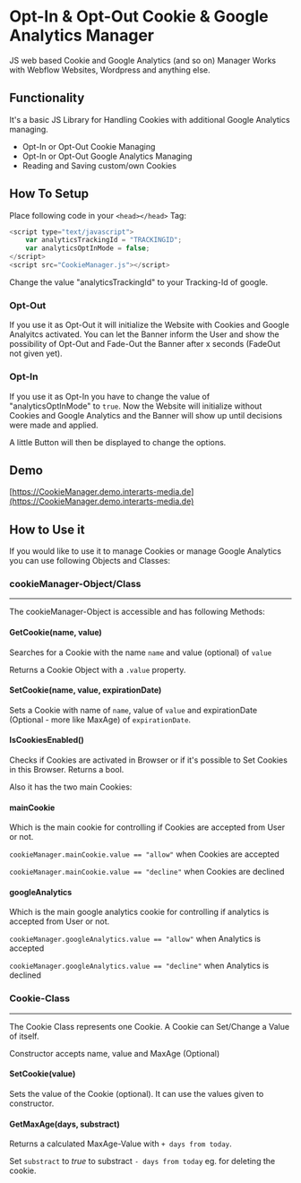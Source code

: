 # Opt-In & Opt-Out Cookie & Google Analytics Manager
JS web based Cookie and Google Analytics (and so on) Manager
Works with Webflow Websites, Wordpress and anything else.

## Functionality
It's a basic JS Library for Handling Cookies with additional Google Analytics managing.
* Opt-In or Opt-Out Cookie Managing
* Opt-In or Opt-Out Google Analytics Managing
* Reading and Saving custom/own Cookies

## How To Setup
Place following code in your `<head></head>` Tag:
```javascript
<script type="text/javascript">
    var analyticsTrackingId = "TRACKINGID";
    var analyticsOptInMode = false;
</script>
<script src="CookieManager.js"></script>
```

Change the value "analyticsTrackingId" to your Tracking-Id of google.

### Opt-Out
If you use it as Opt-Out it will initialize the Website with Cookies and Google Analyitcs activated. 
You can let the Banner inform the User and show the possibility of Opt-Out and Fade-Out the Banner after x seconds (FadeOut not given yet).

### Opt-In
If you use it as Opt-In you have to change the value of "analyticsOptInMode" to `true`.
Now the Website will initialize without Cookies and Google Analytics and the Banner will show up until decisions were made and applied.

A little Button will then be displayed to change the options.

## Demo
[https://CookieManager.demo.interarts-media.de](https://CookieManager.demo.interarts-media.de)

## How to Use it
If you would like to use it to manage Cookies or manage Google Analytics you can use following Objects and Classes:

### cookieManager-Object/Class
---
The cookieManager-Object is accessible and has following Methods:

#### GetCookie(name, value)
Searches for a Cookie with the name `name` and value (optional) of `value`

Returns a Cookie Object with a `.value` property.

#### SetCookie(name, value, expirationDate)
Sets a Cookie with name of `name`, value of `value` and expirationDate (Optional - more like MaxAge) of `expirationDate`.

#### IsCookiesEnabled()
Checks if Cookies are activated in Browser or if it's possible to Set Cookies in this Browser. Returns a bool.

Also it has the two main Cookies:
#### mainCookie
Which is the main cookie for controlling if Cookies are accepted from User or not.

`cookieManager.mainCookie.value == "allow"` when Cookies are accepted

`cookieManager.mainCookie.value == "decline"` when Cookies are declined

#### googleAnalytics
Which is the main google analytics cookie for controlling if analytics is accepted from User or not.

`cookieManager.googleAnalytics.value == "allow"` when Analytics is accepted

`cookieManager.googleAnalytics.value == "decline"` when Analytics is declined

### Cookie-Class
---
The Cookie Class represents one Cookie. A Cookie can Set/Change a Value of itself.

Constructor accepts name, value and MaxAge (Optional)

#### SetCookie(value)
Sets the value of the Cookie (optional). It can use the values given to constructor.

#### GetMaxAge(days, substract)
Returns a calculated MaxAge-Value with `+ days from today`.

Set `substract` to *true* to substract `- days from today` eg. for deleting the cookie.
